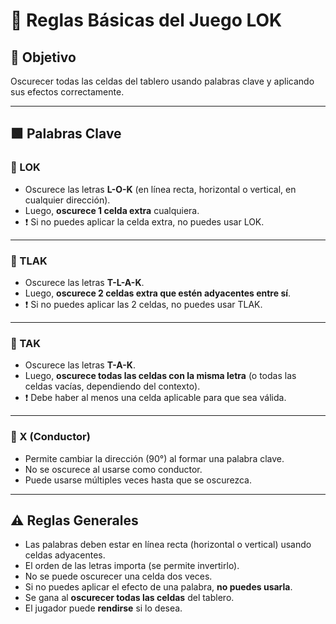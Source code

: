 # 📜 Reglas Básicas del Juego LOK

## 🎯 Objetivo
Oscurecer todas las celdas del tablero usando palabras clave y aplicando sus efectos correctamente.

---

## 🟩 Palabras Clave

### 🔹 LOK
- Oscurece las letras **L-O-K** (en línea recta, horizontal o vertical, en cualquier dirección).
- Luego, **oscurece 1 celda extra** cualquiera.
- ❗ Si no puedes aplicar la celda extra, no puedes usar LOK.

---

### 🔹 TLAK
- Oscurece las letras **T-L-A-K**.
- Luego, **oscurece 2 celdas extra que estén adyacentes entre sí**.
- ❗ Si no puedes aplicar las 2 celdas, no puedes usar TLAK.

---

### 🔹 TAK
- Oscurece las letras **T-A-K**.
- Luego, **oscurece todas las celdas con la misma letra** (o todas las celdas vacías, dependiendo del contexto).
- ❗ Debe haber al menos una celda aplicable para que sea válida.

---

### 🔹 X (Conductor)
- Permite cambiar la dirección (90°) al formar una palabra clave.
- No se oscurece al usarse como conductor.
- Puede usarse múltiples veces hasta que se oscurezca.

---

## ⚠️ Reglas Generales

- Las palabras deben estar en línea recta (horizontal o vertical) usando celdas adyacentes.
- El orden de las letras importa (se permite invertirlo).
- No se puede oscurecer una celda dos veces.
- Si no puedes aplicar el efecto de una palabra, **no puedes usarla**.
- Se gana al **oscurecer todas las celdas** del tablero.
- El jugador puede **rendirse** si lo desea.
